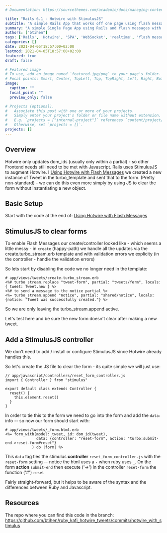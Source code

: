 ```yaml
---
# Documentation: https://sourcethemes.com/academic/docs/managing-content/

title: "Rails 6.1 - Hotwire with StimulusJS"
subtitle: "A simple Rails App that works off one page using flash messages"
summary: "A simple Single Page App using Rails and flash messages with Hotwire"
authors: ["btihen"]
tags: ['Rails', 'Hotwire', 'SPA', 'WebSocket', 'realtime', 'flash message']
categories: []
date: 2021-04-05T18:57:00+02:00
lastmod: 2021-04-05T18:57:00+02:00
featured: true
draft: false

# Featured image
# To use, add an image named `featured.jpg/png` to your page's folder.
# Focal points: Smart, Center, TopLeft, Top, TopRight, Left, Right, BottomLeft, Bottom, BottomRight.
image:
  caption: ""
  focal_point: ""
  preview_only: false

# Projects (optional).
#   Associate this post with one or more of your projects.
#   Simply enter your project's folder or file name without extension.
#   E.g. `projects = ["internal-project"]` references `content/project/deep-learning/index.md`.
#   Otherwise, set `projects = []`.
projects: []
---
```

## Overview

Hotwire only updates dom_ids (usually only within a partial) - so other Frontend needs still need to be met with Javascript.  Rails uses StimulusJS to augment Hotwire.  I [Using Hotwire with Flash Messages](/post_ruby_rails/rails_6_1_hotwire_flash_messages/) we created a new instance of Tweet in the turbo_template and sent that to the form.  (Pretty non-standard) - we can do this even more simply by using JS to clear the form without instantiating a new object.

## Basic Setup

Start with the code at the end of: [Using Hotwire with Flash Messages](/post_ruby_rails/rails_6_1_hotwire_flash_messages/)

## StimulusJS to clear forms

To enable Flash Messages our create/controller looked like - which seems a little messy - in `create` (happy-path) we handle all the updates via the create.turbo_stream.erb template and with validation errors we explicity (in the controller - handle the validation errors)

So lets start by disabling the code we no longer need in the template:
```
# app/views/tweets/create.turbo_stream.erb
<%# turbo_stream.replace "tweet-form", partial: "tweets/form", locals: { tweet: Tweet.new } %>
<%# to send a message to the notice partial %>
<%= turbo_stream.append "notice", partial: "shared/notice", locals: {notice: "Tweet was successfully created."} %>
```
So we are only leaving the turbo_stream.append active.

Let's test here and be sure the new form doesn't clear after making a new tweet.

## Add a StimulusJS controller

We don't need to add / install or configure StimulusJS since Hotwire already handles this.

So let's create the JS file to clear the form - its quite simple we will just use:
```
// app/javascript/controllers/reset_form_controller.js
import { Controller } from "stimulus"

export default class extends Controller {
  reset() {
    this.element.reset()
  }
}
```
In order to tie this to the form we need to go into the form and add the `data:` info -- so now our form should start with:
```
# app/views/tweets/_form.html.erb
<%= form_with(model: tweet, id: dom_id(tweet),
              data: {controller: "reset-form", action: "turbo:submit-end->reset-form#reset"}
            ) do |form| %>
```

This `data` tag ties the stimulus **controller** `reset_form_controller.js` with the `reset-form` setting -- notice the html uses a `-` when ruby uses `_`. On the form **action** `submit-end` then execute ('->') in the controller `reset-form` the function ('#') `reset`

Fairly straight-forward, but it helps to be aware of the syntax and the differences between Ruby and Javascript.

## Resources

The repo where you can find this code in the branch:
https://github.com/btihen/ruby_kafi_hotwire_tweets/commits/hotwire_with_stimulus
